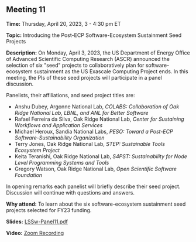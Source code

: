 ## Meeting 11

**Time:** Thursday, April 20, 2023, 3 - 4:30 pm ET

**Topic:** Introducing the Post-ECP Software-Ecosystem Sustainment Seed Projects

**Description:** On Monday, April 3, 2023, the US Department of Energy Office of Advanced Scientific Computing Research (ASCR) announced the selection of six "seed" projects to collaboratively plan for software-ecosystem sustainment as the US Exascale Computing Project ends.  In this meeting, the PIs of these seed projects will participate in a panel discussion.


Panelists, their affiliations, and seed project titles are:

- Anshu Dubey, Argonne National Lab, _COLABS: Collaboration of Oak Ridge National Lab, LBNL, and ANL for Better Software_
- Rafael Ferreira da Silva, Oak Ridge National Lab, _Center for Sustaining Workflows and Application Services_
- Michael Heroux, Sandia National Labs, _PESO: Toward a Post-ECP Software-Sustainability Organization_
- Terry Jones, Oak Ridge National Lab, _STEP: Sustainable Tools Ecosystem Project_
- Keita Teranishi, Oak Ridge National Lab, _S4PST: Sustainability for Node Level Programming Systems and Tools_
- Gregory Watson, Oak Ridge National Lab, _Open Scientific Software Foundation_

In opening remarks each panelist will briefly describe their seed project.  Discussion will continue with questions and answers.

**Why attend:** To learn about the six software-ecosystem sustainment seed projects selected for FY23 funding.

**Slides:** [LSSw-Panel11.pdf](files/LSSwMeeting11Panel.pdf)

**Video:** [Zoom Recording]()
